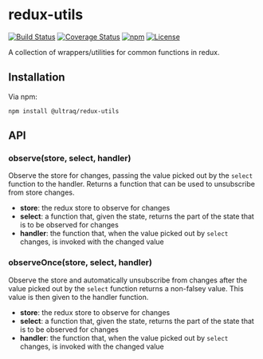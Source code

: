 
redux-utils
===========

[![Build Status](https://travis-ci.org/ultraq/redux-utils.svg?branch=master)](https://travis-ci.org/ultraq/redux-utils)
[![Coverage Status](https://coveralls.io/repos/github/ultraq/redux-utils/badge.svg?branch=master)](https://coveralls.io/github/ultraq/redux-utils?branch=master)
[![npm](https://img.shields.io/npm/v/@ultraq/redux-utils.svg?maxAge=3600)](https://www.npmjs.com/package/@ultraq/redux-utils)
[![License](https://img.shields.io/github/license/ultraq/redux-utils.svg?maxAge=2592000)](https://github.com/ultraq/redux-utils/blob/master/LICENSE.txt)

A collection of wrappers/utilities for common functions in redux.

Installation
------------

Via npm:

```
npm install @ultraq/redux-utils
```


API
---

### observe(store, select, handler)

Observe the store for changes, passing the value picked out by the `select`
function to the handler.  Returns a function that can be used to unsubscribe
from store changes.

 - **store**: the redux store to observe for changes
 - **select**: a function that, given the state, returns the part of the state
   that is to be observed for changes
 - **handler**: the function that, when the value picked out by `select` changes,
   is invoked with the changed value

### observeOnce(store, select, handler)

Observe the store and automatically unsubscribe from changes after the value
picked out by the `select` function returns a non-falsey value.  This value is
then given to the handler function.

 - **store**: the redux store to observe for changes
 - **select**: a function that, given the state, returns the part of the state
   that is to be observed for changes
 - **handler**: the function that, when the value picked out by `select` changes,
   is invoked with the changed value
